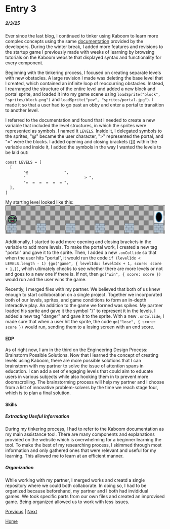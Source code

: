 # Entry 3
##### 2/3/25

Ever since the last blog, I continued to tinker using Kaboom to learn more complex concepts using the same [documentation](https://kaboomjs.com/blog) provided by the developers. During the winter break, I added more features and revisions to the startup game I previously made with weeks of learning by browsing tutorials on the Kaboom website that displayed syntax and functionality for every component.

Beginning with the tinkering process, I focused on creating separate levels with new obstacles. A large revision I made was deleting the base level that I created, which contained an infinite loop of reoccurring obstacles. Instead, I rearranged the structure of the entire level and added a new block and portal sprite, and loaded it into my game scene using `loadSprite("block", "sprites/block.png")` and `loadSprite("pov", "sprites/portal.jpg")`. I made it so that a user had to go past an obby and enter a portal to transition to another level.

I referred to the documentation and found that I needed to create a new variable that included the level structures, in which the sprites were represented as symbols. I named it `LEVELS`. Inside it, I delegated symbols to the sprites, "@" became the user character, ">" represented the portal, and "=" were the blocks. I added opening and closing brackets ([]) within the variable and inside it, I added the symbols in the way I wanted the levels to be laid out:

``` JS
const LEVELS = [
  [
        "@				  ",
		"				           > ",
        "=  =  =  =  =  = ",
  ],
]
```

My starting level looked like this:
![Game Image](level1.png)


Additionally, I started to add more opening and closing brackets in the variable to add more levels. To make the portal work, I created a new tag "portal" and gave it to the sprite. Then, I added a new `.onCollide` so that when the user hits "portal", it would run the code `if (levelIdx < LEVELS.length - 1) {go("game", { levelIdx: levelIdx + 1, score: score + 1,})`, which ultimately checks to see whether there are more levels or not and goes to a new one if there is. If not, then `go("win", { score: score })` would run and the user wins the game.

Recently, I merged files with my partner. We believed that both of us knew enough to start colloboration on a single project. Together we incorporated both of our levels, sprites, and game conditions to form an in-depth interactive play. An addition to the game we formed was spikes. My partner loaded his sprite and gave it the symbol "/" to represent it in the levels. I added a new tag "danger" and gave it to the sprite. With a new `.onCollide`, I made sure that when a user hit the sprite, the code `go("lose", { score: score })` would run, sending them to a losing screen with an end score.

#### EDP
As of right now, I am in the third on the Engineering Design Process: Brainstorm Possible Solutions. Now that I learned the concept of creating levels using Kaboom, there are more possible solutions that I can brainstorm with my partner to solve the issue of attention spans in education. I can add a set of engaging levels that could aim to educate users in various subjects while also hooking them in to prevent more doomscrolling. The brainstorming process will help my partner and I choose from a list of innovative problem-solvers by the time we reach stage four, which is to plan a final solution.

#### Skills
##### Extracting Useful Information
During my tinkering process, I had to refer to the Kaboom documentation as my main assistance tool. There are many components and explanations provided on the website which is overwhelming for a beginner learning the tool. To make the best of my researching process, I skimmed through most information and only gathered ones that were relevant and useful for my learning. This allowed me to learn at an efficient manner.


##### Organization
While working with my partner, I merged works and creatd a single repository where we could both collaborate. In doing so, I had to be organized because beforehand, my partner and I both had invididual games. We took specific parts from our own files and created an improvised game. Being organized allowed us to work with less issues.





[Previous](entry02.md) | [Next](entry04.md)

[Home](../README.md)
